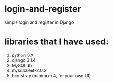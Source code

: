 # login-and-register
simple login and register in Django

# libraries that I have used:
1) python 3.9
2) django 3.1.4
3) MySQLdb
4) mysqlclient-2.0.2
5) bootstrap (minimum 4, for your own UI)
